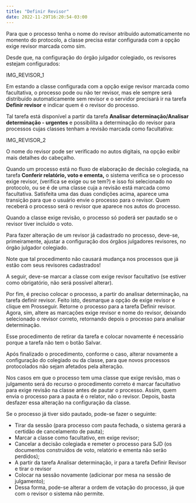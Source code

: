 ```yaml
---
title: "Definir Revisor"
date: 2022-11-29T16:20:54-03:00
---
```


Para que o processo tenha o nome do revisor atribuído automaticamente no momento do protocolo, a classe precisa estar configurada com a opção exige revisor marcada como sim.

Desde que, na configuração do órgão julgador colegiado, os revisores estejam configurados:

IMG_REVISOR_1

Em estando a classe configurada com a opção exige revisor marcada como facultativa, o processo pode ou não ter revisor, mas ele sempre será distribuído automaticamente sem revisor e o servidor precisará ir na tarefa **Definir revisor** e indicar quem é o revisor do processo.

Tal tarefa está disponível a partir da tarefa **Analisar determinação/Analisar determinação - urgentes** e possibilita a determinação do revisor para processos cujas classes tenham a revisão marcada como facultativa:

IMG_REVISOR_2

O nome do revisor pode ser verificado no autos digitais, na opção exibir mais detalhes do cabeçalho.

Quando um processo está no fluxo de elaboração de decisão colegiada, na tarefa **Conferir relatório, voto e ementa,** o sistema verifica se o processo exige revisor, (verifica se exige ou se tem?) e isso foi selecionado no protocolo, ou se é de uma classe cuja a revisão está marcada como facultativa.
Satisfeita uma das duas condições acima, aparece uma transição para que o usuário envie o processo para o revisor. Quem receberá o processo será o revisor que aparece nos autos do processo.

Quando a classe exige revisão, o processo só poderá ser pautado se o revisor tiver incluído o voto.

Para fazer alteração de um revisor já cadastrado no processo, deve-se, primeiramente, ajustar a configuração dos órgãos julgadores revisores, no órgão julgador colegiado. 

Note que tal procedimento não causará mudança nos processos que já estão com seus revisores cadastrados!

A seguir, deve-se marcar a classe com exige revisor facultativo (se estiver como obrigatório, não será possível alterar).

Por fim, é preciso colocar o processo, a partir do analisar determinação, na tarefa definir revisor. Feito isto, desmarque a opção de exige revisor e clique em Prosseguir. Retorne o processo para a tarefa Definir revisor. Agora, sim, altere as marcações exige revisor e nome do revisor, deixando selecionado o revisor correto, retornando depois o processo para analisar determinação.

Esse procedimento de retirar da tarefa e colocar novamente é necessário porque a tarefa não tem o botão Salvar.

Após finalizado o procedimento, conforme o caso, alterar novamente a configuração do colegiado ou da classe, para que novos processos protocolados não sejam afetados pela alteração.

Nos casos em que o processo tem uma classe que exige revisão, mas o julgamento será do recurso o procedimento correto é marcar facultativo para exige revisão na classe antes de pautar o processo. Assim, quem envia o processo para a pauta é o relator, não o revisor. Depois, basta desfazer essa alteração na configuração da classe.

Se o processo já tiver sido pautado, pode-se fazer o seguinte: 
+ Tirar da sessão (para processo com pauta fechada, o sistema gerará a certidão de cancelamento de pauta);
+ Marcar a classe como facultativo, em exige revisor; 
+ Cancelar a decisão colegiada e remeter o processo para SJD (os documentos construídos de voto, relatório e ementa não serão perdidos); 
+ A partir da tarefa Analisar determinação, ir para a tarefa Definir Revisor e tirar o revisor
+ Colocar na sessão novamente (adicionar por mesa na sessão de julgamento);
+ Dessa forma, pode-se alterar a ordem de votação do processo, já que com o revisor o sistema não permite.
